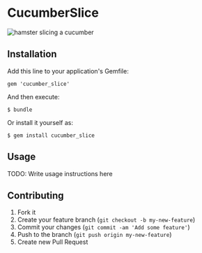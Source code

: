 # CucumberSlice

![hamster slicing a cucumber](https://cloud.githubusercontent.com/assets/79303/9820835/9c95d94e-5884-11e5-8aff-4f2919795871.gif)

## Installation

Add this line to your application's Gemfile:

    gem 'cucumber_slice'

And then execute:

    $ bundle

Or install it yourself as:

    $ gem install cucumber_slice

## Usage

TODO: Write usage instructions here

## Contributing

1. Fork it
2. Create your feature branch (`git checkout -b my-new-feature`)
3. Commit your changes (`git commit -am 'Add some feature'`)
4. Push to the branch (`git push origin my-new-feature`)
5. Create new Pull Request
